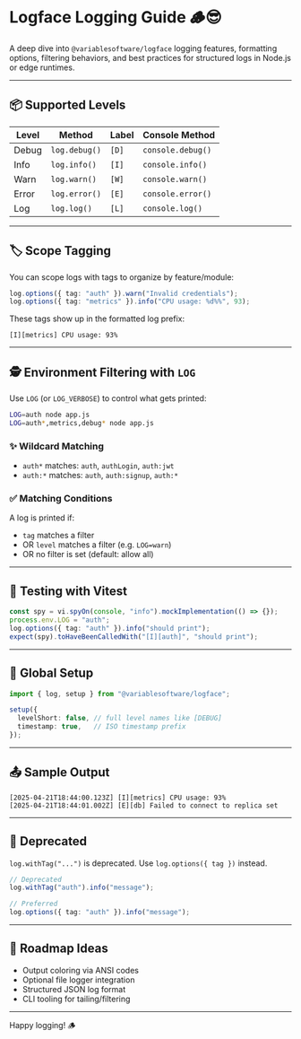 # Logface Logging Guide 🪵😎

A deep dive into `@variablesoftware/logface` logging features, formatting options, filtering behaviors, and best practices for structured logs in Node.js or edge runtimes.

---

## 📦 Supported Levels

| Level  | Method         | Label | Console Method |
|--------|----------------|-------|----------------|
| Debug  | `log.debug()`  | `[D]` | `console.debug()` |
| Info   | `log.info()`   | `[I]` | `console.info()`  |
| Warn   | `log.warn()`   | `[W]` | `console.warn()`  |
| Error  | `log.error()`  | `[E]` | `console.error()` |
| Log    | `log.log()`    | `[L]` | `console.log()`   |

---

## 🏷️ Scope Tagging

You can scope logs with tags to organize by feature/module:

```ts
log.options({ tag: "auth" }).warn("Invalid credentials");
log.options({ tag: "metrics" }).info("CPU usage: %d%%", 93);
```

These tags show up in the formatted log prefix:

```
[I][metrics] CPU usage: 93%
```

---

## 🕵️ Environment Filtering with `LOG`

Use `LOG` (or `LOG_VERBOSE`) to control what gets printed:

```bash
LOG=auth node app.js
LOG=auth*,metrics,debug* node app.js
```

### ✨ Wildcard Matching
- `auth*` matches: `auth`, `authLogin`, `auth:jwt`
- `auth:*` matches: `auth`, `auth:signup`, `auth:*`

### ✅ Matching Conditions
A log is printed if:
- `tag` matches a filter
- OR `level` matches a filter (e.g. `LOG=warn`)
- OR no filter is set (default: allow all)

---

## 🧪 Testing with Vitest

```ts
const spy = vi.spyOn(console, "info").mockImplementation(() => {});
process.env.LOG = "auth";
log.options({ tag: "auth" }).info("should print");
expect(spy).toHaveBeenCalledWith("[I][auth]", "should print");
```

---

## 🔧 Global Setup

```ts
import { log, setup } from "@variablesoftware/logface";

setup({
  levelShort: false, // full level names like [DEBUG]
  timestamp: true,   // ISO timestamp prefix
});
```

---

## 📤 Sample Output

```
[2025-04-21T18:44:00.123Z] [I][metrics] CPU usage: 93%
[2025-04-21T18:44:01.002Z] [E][db] Failed to connect to replica set
```

---

## 🛑 Deprecated

`log.withTag("...")` is deprecated. Use `log.options({ tag })` instead.

```ts
// Deprecated
log.withTag("auth").info("message");

// Preferred
log.options({ tag: "auth" }).info("message");
```

---

## 🧭 Roadmap Ideas

- Output coloring via ANSI codes
- Optional file logger integration
- Structured JSON log format
- CLI tooling for tailing/filtering

---

Happy logging! 🪵

